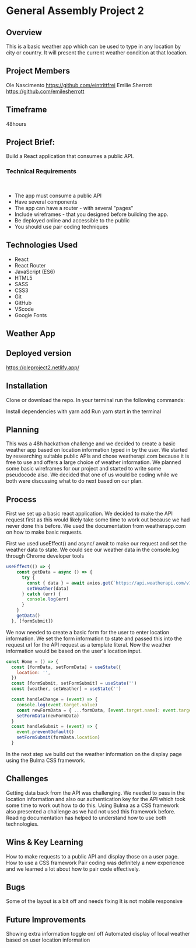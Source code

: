 # General Assembly Project 2

## Overview
This is a basic weather app which can be used to type in any location by city or country. It will present the current weather condition at that location. 

## Project Members
Ole Nascimento https://github.com/eintrittfrei
Emilie Sherrott https://github.com/emilesherrott

## Timeframe
48hours 

## Project Brief:  

Build a React application that consumes a public API.
​
### Technical Requirements
​
* The app must consume a public API
* Have several components
* The app can have a router - with several "pages"
* Include wireframes - that you designed before building the app.
* Be deployed online and accessible to the public
* You should use pair coding techniques 
​
## Technologies Used

* React
* React Router
* JavaScript (ES6)
* HTML5
* SASS
* CSS3
* Git
* GitHub
* VScode
* Google Fonts

## Weather App

## Deployed version
https://oleproject2.netlify.app/

## Installation
Clone or download the repo. In your terminal run the following commands: 

Install dependencies with yarn add 
Run yarn start in the terminal 

## Planning
This was a 48h hackathon challenge and we decided to create a basic weather app based on location information typed in by the user. We started by researching suitable public APIs and chose weatherapi.com because it is free to use and offers a large choice of weather information. We planned some basic wireframes for our project and started to write some pseudocode also. We decided that one of us would be coding while we both were discussing what to do next based on our plan. 

## Process
First we set up a basic react application. We decided to make the API request first as this would likely take some time to work out because we had never done this before. We used the documentation from weatherapp.com on how to make basic requests.  

First we used useEffect() and async/ await to make our request and set the weather data to state. We could see our weather data in the console.log through Chrome developer tools

```javascript
useEffect(() => {
    const getData = async () => {
      try {
        const { data } = await axios.get(`https://api.weatherapi.com/v1/forecast.json?key=bc3268a2d36f4676922230553211606&q=${formSubmit}&days=1&aqi=yes&alerts=no`)
        setWeather(data)
      } catch (err) {
        console.log(err)
      }
    }
    getData()
  }, [formSubmit])

```

We now needed to create a basic form for the user to enter location information. We set the form information to state and passed this into the request url for the API request as a template literal. Now the weather information would be based on the user's location input. 

```javascript
const Home = () => {
  const [formData, setFormData] = useState({
    location: '',
  })
  const [formSubmit, setFormSubmit] = useState('')
  const [weather, setWeather] = useState('')

  const handleChange = (event) => {
    console.log(event.target.value)
    const newFormData = { ...formData, [event.target.name]: event.target.value }
    setFormData(newFormData)
  }
  const handleSubmit = (event) => {
    event.preventDefault()
    setFormSubmit(formData.location)
  }

```
In the next step we build out the weather information on the display page using the Bulma CSS framework. 
 
## Challenges
Getting data back from the API was challenging. We needed to pass in the location information and also our authentication key for the API which took some time to work out how to do this. 
Using Bulma as a CSS framework also presented a challenge as we had not used this framework before.
Reading documentation has helped to understand how to use both technologies. 

## Wins & Key Learning 
How to make requests to a public API and display those on a user page. 
How to use a CSS framework 
Pair coding was definitely a new experience and we learned a lot about how to pair code effectively. 

## Bugs
Some of the layout is a bit off and needs fixing 
It is not mobile responsive 

## Future Improvements 

Showing extra information toggle on/ off 
Automated display of local weather based on user location information



